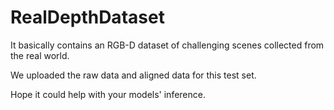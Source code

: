 # RealDepthDataset

It basically contains an RGB-D dataset of challenging scenes collected from the real world. 

We uploaded the raw data and aligned data for this test set. 

Hope it could help with your models' inference. 
